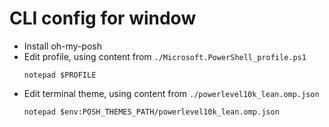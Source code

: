 # CLI config for window

- Install oh-my-posh
- Edit profile, using content from `./Microsoft.PowerShell_profile.ps1`
	```
	notepad $PROFILE
	```
- Edit terminal theme, using content from `./powerlevel10k_lean.omp.json`
	```
	notepad $env:POSH_THEMES_PATH/powerlevel10k_lean.omp.json 
	```